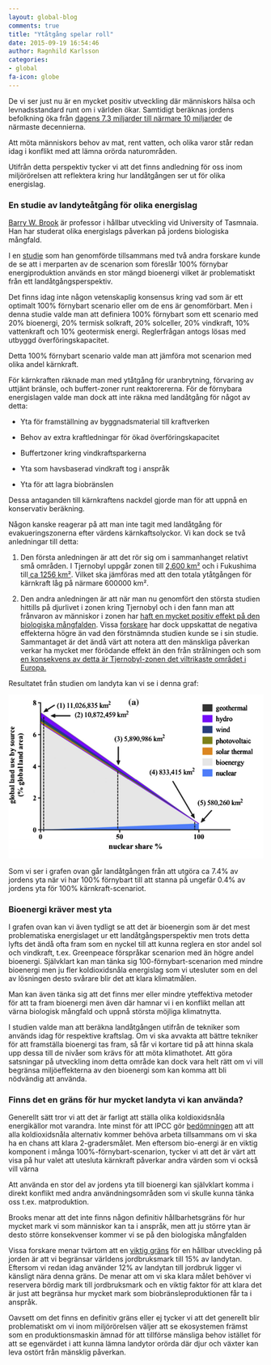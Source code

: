 ```yaml
---
layout: global-blog
comments: true
title: "Ytåtgång spelar roll"
date: 2015-09-19 16:54:46
author: Ragnhild Karlsson
categories:
- global
fa-icon: globe
---
```

<p>De vi ser just nu är en mycket positiv utveckling där människors hälsa och levnadsstandard runt om i världen ökar. Samtidigt beräknas jordens befolkning öka från <a href="https://en.wikipedia.org/wiki/World_population">dagens 7.3 miljarder till närmare 10 miljarder</a>  de närmaste decennierna.</p> 
<p>Att möta människors behov av mat, rent vatten, och olika varor står redan idag i konflikt med att lämna orörda naturområden. </p>
<p>Utifrån detta perspektiv tycker vi att det finns andledning för oss inom miljörörelsen att reflektera kring hur landåtgången ser ut för olika energislag.</p>

<h3>En studie av landyteåtgång för olika energislag</h3>
<p><a href="https://en.wikipedia.org/wiki/Barry_Brook_(scientist)">Barry W. Brook</a> är professor i hållbar utveckling vid University of Tasmnaia. Han har studerat olika energislags påverkan på jordens biologiska mångfald.</p>
<p>I en <a href="http://www.sciencedirect.com/science/article/pii/S0306261915000124">studie</a> som han genomförde tillsammans med två andra forskare kunde de se att i merparten av de scenarion som föreslår 100% förnybar energiproduktion används en stor mängd bioenergi vilket är problematiskt från ett landåtgångsperspektiv.</p>
<p>Det finns idag inte någon vetenskaplig konsensus kring vad som är ett optimalt 100% förnybart scenario eller om de ens är genomförbart. Men i denna studie valde man att definiera 100% förnybart som ett scenario med 20% bioenergi, 20% termisk solkraft, 20% solceller, 20% vindkraft, 10% vattenkraft och 10% geotermisk energi. Reglerfrågan antogs lösas med utbyggd överföringskapacitet.</p>
<p>Detta 100% förnybart scenario valde man att jämföra mot scenarion med olika andel kärnkraft.</p>
<p>För kärnkraften räknade man med ytåtgång för uranbrytning, förvaring av uttjänt bränsle, och buffert-zoner runt reaktorererna. För de förnybara energislagen valde man dock att inte räkna med landåtgång för något av detta:</p>
<ul> 
<li><p>Yta för framställning av byggnadsmaterial till kraftverken</p></li>
	<li><p>Behov av extra kraftledningar för ökad överföringskapacitet</p></li>
	<li><p>Buffertzoner kring vindkraftsparkerna</p></li>
	<li><p>Yta som havsbaserad vindkraft tog i anspråk</p></li>
	<li><p>Yta för att lagra biobränslen</p></li>
</ul>
<p>Dessa antaganden till kärnkraftens nackdel gjorde man för att uppnå en konservativ beräkning.</p> 
<p>Någon kanske reagerar på att man inte tagit med landåtgång för evakueringszonerna efter värdens kärnkaftsolyckor. Vi kan dock se två anledningar till detta:
<ol> 
	<li><p>Den första anledningen är att det rör sig om i sammanhanget relativt små områden. I Tjernobyl uppgår zonen till <a href="https://en.wikipedia.org/wiki/Chernobyl_Exclusion_Zone">2,600 km²</a> och i Fukushima till<a href="https://en.wikipedia.org/wiki/Japanese_reaction_to_Fukushima_Daiichi_nuclear_disaster"> ca 1256 km²</a>. Vilket ska jämföras med att den totala ytåtgången för kärnkraft låg på närmare 600000 km².</p></li>
	<li><p> Den andra anledningen är att när man nu genomfört den största studien hittills på djurlivet i zonen kring Tjernobyl och i den fann man att frånvaron av människor i zonen har <a href="/assets/files/nature_life_chernobyl.pdf"> haft en mycket positiv effekt på den biologiska mångfalden</a>. Vissa <a href="http://www.cnbc.com/2015/10/06/free-of-humans-chernobyl-sees-wildlife-boom.html">forskare</a> har dock uppskattat de negativa effekterna högre än vad den förstnämnda studien kunde se i sin studie. Sammantaget är det ändå värt att notera att den mänskliga påverkan verkar ha mycket mer förödande effekt än den från strålningen och som <a href="http://www.svt.se/nyheter/vetenskap/tjernobyl-viltrikast-i-europa">en konsekvens av detta är Tjernobyl-zonen det viltrikaste området i Europa.</a></p></li>
</ol>
<p>Resultatet från studien om landyta kan vi se i denna graf:</p>
<img class="img-responsive blog-img" src="/assets/img/global/land_use_energy_brooks.png">
<p>Som vi ser i grafen ovan går landåtgången från att utgöra ca 7.4% av jordens yta när vi har 100% förnybart till att stanna på ungefär 0.4% av jordens yta för 100% kärnkraft-scenariot.</p>
<h3>Bioenergi kräver mest yta</h3>
<p>I grafen ovan kan vi även tydligt se att det är bioenergin som är det mest problematiska energislaget ur ett landåtgångsperspektiv men trots detta lyfts det ändå ofta fram som en nyckel till att kunna reglera en stor andel sol och vindkraft, t.ex. Greenpeace förspråkar scenarion med än högre andel bioenergi. Självklart kan man tänka sig 100-förnybart-scenarion med mindre bioenergi men ju fler koldioxidsnåla energislag som vi utesluter som en del av lösningen desto svårare blir det att klara klimatmålen.</p>
<p>Man kan även tänka sig att det finns mer eller mindre yteffektiva metoder för att ta fram bioenergi men även där hamnar vi i en konflikt mellan att värna biologisk mångfald och uppnå största möjliga klimatnytta. </p>
<p>I studien valde man att beräkna landåtgången utifrån de tekniker som används idag för respektive kraftslag. Om vi ska avvakta att bättre tekniker för att framställa bioenergi tas fram, så får vi kortare tid på att hinna skala upp dessa till de nivåer som krävs för att möta klimathotet. Att göra satsningar på utveckling inom detta område kan dock vara helt rätt om vi vill begränsa miljöeffekterna av den bioenergi som kan komma att bli nödvändig att använda.</p>

<h3>Finns det en gräns för hur mycket landyta vi kan använda?</h3>

<p><p>Generellt sätt tror vi att det är farligt att ställa olika koldioxidsnåla energikällor mot varandra. Inte minst för att IPCC gör <a href="/global/IPCC-talar-till-oss">bedömningen</a> att att alla koldioxidsnåla alternativ kommer behöva arbeta tillsammans om vi ska ha en chans att klara 2-gradersmålet. Men eftersom bio-energi är en viktig komponent i många 100%-förnybart-scenarion, tycker vi att det är värt att visa på hur valet att utesluta kärnkraft påverkar andra värden som vi också vill värna</p>
<p>Att använda en stor del av jordens yta till bioenergi kan självklart komma i direkt konflikt med andra användningsområden som vi skulle kunna tänka oss t.ex. matproduktion.</p>
<p>Brooks menar att det inte finns någon definitiv hållbarhetsgräns för hur mycket mark vi som människor kan ta i anspråk, men att ju större ytan är desto större konsekvenser kommer vi se på den biologiska mångfalden</p>
<p>Vissa forskare menar tvärtom att en <a href="/assets/files/Rockstrom_2009_Planetary Boundaries- Exploring the Safe Operating Space for Huma.pdf">viktig gräns</a> för en hållbar utveckling på jorden är att vi begränsar världens jordbruksmark till 15% av landytan. Eftersom vi redan idag använder 12% av landytan till jordbruk ligger vi känsligt nära denna gräns. De menar att om vi ska klara målet behöver vi reservera bördig mark till jordbruksmark och en viktig faktor för att klara det är just att begränsa hur mycket mark som biobränsleproduktionen får ta i anspråk.</p>
<p>Oavsett om det finns en definitiv gräns eller ej tycker vi att det generellt blir problematiskt om vi inom miljörörelsen väljer att se ekosystemen främst som en produktionsmaskin ämnad för att tillförse mänsliga behov istället för att se egenvärdet i att kunna lämna landytor orörda där djur och växter kan leva ostört från mänsklig påverkan.</p>  
